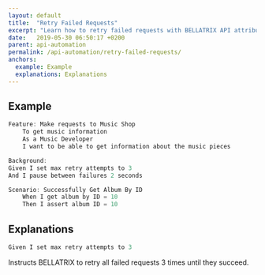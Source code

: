```yaml
---
layout: default
title:  "Retry Failed Requests"
excerpt: "Learn how to retry failed requests with BELLATRIX API attributes."
date:   2019-05-30 06:50:17 +0200
parent: api-automation
permalink: /api-automation/retry-failed-requests/
anchors:
  example: Example
  explanations: Explanations
---
```

Example
-------
```csharp
Feature: Make requests to Music Shop
	To get music information
	As a Music Developer 
	I want to be able to get information about the music pieces

Background:
Given I set max retry attempts to 3
And I pause between failures 2 seconds

Scenario: Successfully Get Album By ID
	When I get album by ID = 10
	Then I assert album ID = 10
```

Explanations
------------
```csharp
Given I set max retry attempts to 3
```
Instructs BELLATRIX to retry all failed requests 3 times until they succeed.